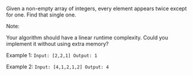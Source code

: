 Given a non-empty array of integers, every element appears twice except for one. Find that single one.

Note:

Your algorithm should have a linear runtime complexity. Could you implement it without using extra memory?

Example 1:
`
    Input: [2,2,1]
    Output: 1
`

Example 2:
`
    Input: [4,1,2,1,2]
    Output: 4
`